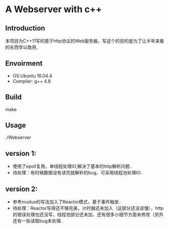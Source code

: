 A Webserver with c++
====

Introduction
----
本项目为C++11写的基于http协议的Web服务器，写这个的目的是为了让半年来看的东西学以致用．

Envoirment
----
* OS:Ubuntu 16.04.4
* Complier: g++ 4.8

Build
----
make

Usage
----
./Webserver

version 1:
----
* 使用了epoll复用，单线程处理IO,解决了基本的http解析问题．
* 待处理：有时候数据没有读完就解析的bug，可采用线程池处理IO．

version 2:
----
* 参考muduo的写法加入了Reactor模式，基于事件触发．
* 待处理：Reactor写得还不够完美，计时器还未加入（这部分还没读懂），http的错误处理也还没写，线程池部分还未加，还有很多小细节方面未修改（另外还有一些读取bug未处理．
